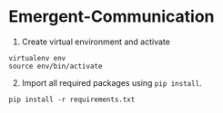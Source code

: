 # Emergent-Communication

1. Create virtual environment and activate

```
virtualenv env
source env/bin/activate
```

2. Import all required packages using `pip install`.
```
pip install -r requirements.txt
```
